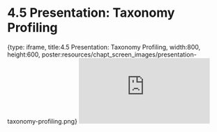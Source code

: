 # 4.5 Presentation: Taxonomy Profiling
 
{type: iframe, title:4.5 Presentation: Taxonomy Profiling, width:800, height:600, poster:resources/chapt_screen_images/presentation-taxonomy-profiling.png}
![](https://vgaysin1.github.io/CURE-MicrobialMysteries-test/presentation-taxonomy-profiling.html)
 

 
